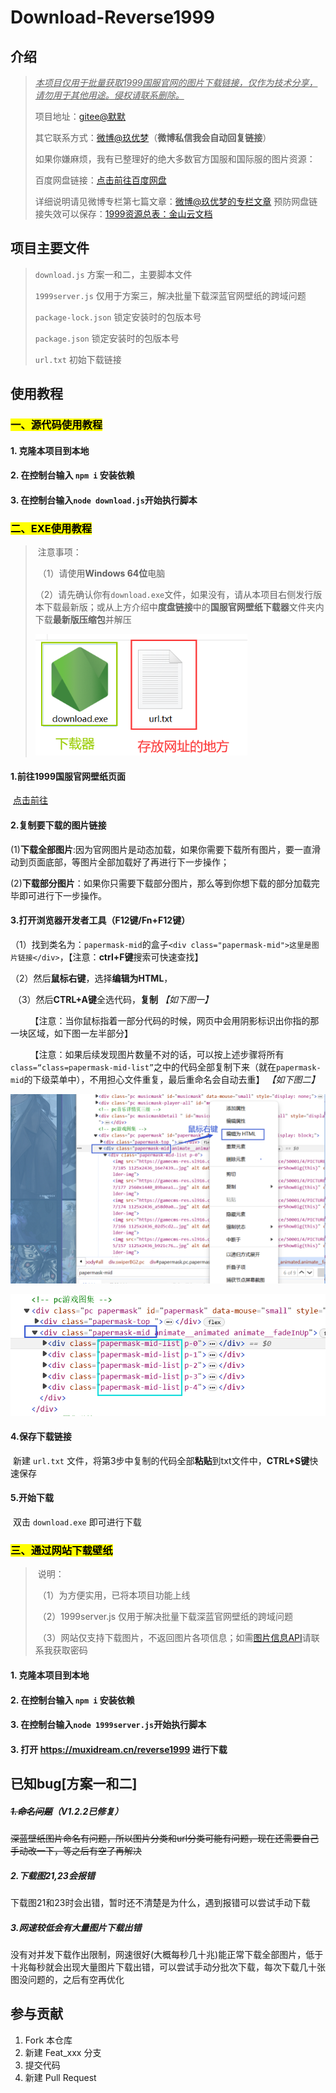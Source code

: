 # Download-Reverse1999

## 介绍

> <u>*本项目仅用于批量获取1999国服官网的图片下载链接，仅作为技术分享，请勿用于其他用途。侵权请联系删除。*</u>
>
> 项目地址：[gitee@默默](https://gitee.com/MuXi-Dream/download-reverse1999)
>
> 其它联系方式：[微博@玖优梦](https://weibo.com/u/6869134755)（**微博私信我会自动回复链接**）
>
> 如果你嫌麻烦，我有已整理好的绝大多数官方国服和国际服的图片资源：
>
> 百度网盘链接：[点击前往百度网盘](https://pan.baidu.com/s/1A4o9VM4kPa_vzWZEtHiZSA?pwd=1999)
>
> 详细说明请见微博专栏第七篇文章：[微博@玖优梦的专栏文章](https://weibo.com/ttarticle/x/m/show#/id=2309404942430960222221&_wb_client_=1)
> 预防网盘链接失效可以保存：[1999资源总表：金山云文档](https://kdocs.cn/l/cjkqngyqWLTI)

## 项目主要文件
>   `download.js` 方案一和二，主要脚本文件
> 
>  `1999server.js` 仅用于方案三，解决批量下载深蓝官网壁纸的跨域问题
> 
>   `package-lock.json` 锁定安装时的包版本号
> 
>   `package.json` 锁定安装时的包版本号
> 
>   `url.txt` 初始下载链接


## 使用教程

### <mark>一、源代码使用教程</mark>

#### 1.  克隆本项目到本地
#### 2.  在控制台输入 `npm i` 安装依赖
#### 3.  在控制台输入`node download.js`开始执行脚本


### <mark>二、EXE使用教程</mark>

> ​    注意事项：
>
> ​    （1）请使用**Windows 64位**电脑
>
> ​    （2）请先确认你有`download.exe`文件，如果没有，请从本项目右侧发行版本下载最新版；或从上方介绍中**度盘链接**中的**国服官网壁纸下载器**文件夹内下载**最新版压缩包**并解压
>
> ![image.png](description/image.png)



#### 1.前往1999国服官网壁纸页面

​    [点击前往](https://re.bluepoch.com/home/detail.html#wallpaper)

#### 2.复制要下载的图片链接

​    (1)**下载全部图片**:因为官网图片是动态加载，如果你需要下载所有图片，要一直滑动到页面底部，等图片全部加载好了再进行下一步操作；

​    (2)**下载部分图片**：如果你只需要下载部分图片，那么等到你想下载的部分加载完毕即可进行下一步操作。



#### 3.打开浏览器开发者工具（F12键/Fn+F12键）

​    （1）找到类名为：`papermask-mid`的盒子`<div class="papermask-mid">这里是图片链接</div>`，【注意：**ctrl+F键**搜索可快速查找】

​    （2）然后**鼠标右键**，选择**编辑为HTML**，

​    （3）然后**CTRL+A键**全选代码，**复制**   *【如下图一】*

        【注意：当你鼠标指着一部分代码的时候，网页中会用阴影标识出你指的那一块区域，如下图一左半部分】

        【注意：如果后续发现图片数量不对的话，可以按上述步骤将所有`class=“class=papermask-mid-list”`之中的代码全部复制下来（就在`papermask-mid`的下级菜单中），不用担心文件重复，最后重命名会自动去重】 *【如下图二】*

 ![image1.png](description/image1.png)

 ![image2.png](description/image2.png)


#### 4.保存下载链接

​    新建 `url.txt` 文件，将第3步中复制的代码全部**粘贴**到txt文件中，**CTRL+S键**快速保存



#### 5.开始下载

​    双击 `download.exe` 即可进行下载

### <mark>三、通过网站下载壁纸</mark>
> ​    说明：
>
> ​    （1）为方便实用，已将本项目功能上线
>
> ​    （2）1999server.js 仅用于解决批量下载深蓝官网壁纸的跨域问题
>
> ​    （3）网站仅支持下载图片，不返回图片各项信息；如需[图片信息API](https://apifox.com/apidoc/shared-70082832-e502-49ac-a386-35af15bfd747/api-186774719)请联系我获取密码
> 
#### 1.  克隆本项目到本地
#### 2.  在控制台输入 `npm i` 安装依赖
#### 3.  在控制台输入`node 1999server.js`开始执行脚本
#### 3.  打开 https://muxidream.cn/reverse1999 进行下载




## 已知bug[方案一和二]

##### ~~1.命名问题~~（V1.2.2已修复）

​	~~深蓝壁纸图片命名有问题，所以图片分类和url分类可能有问题，现在还需要自己手动改一下，等之后有空了再解决~~

##### 2.下载图21,23会报错

​	下载图21和23时会出错，暂时还不清楚是为什么，遇到报错可以尝试手动下载

##### 3.网速较低会有大量图片下载出错

​	没有对并发下载作出限制，网速很好(大概每秒几十兆)能正常下载全部图片，低于十兆每秒就会出现大量图片下载出错，可以尝试手动分批次下载，每次下载几十张图没问题的，之后有空再优化

## 参与贡献

1.  Fork 本仓库
2.  新建 Feat_xxx 分支
3.  提交代码
4.  新建 Pull Request